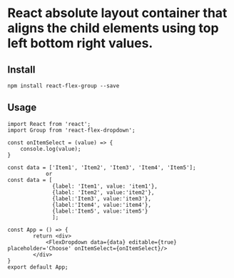# React absolute layout container that aligns the child elements using top left bottom right values.

## Install

`npm install react-flex-group --save`

## Usage
```
import React from 'react';
import Group from 'react-flex-dropdown';

const onItemSelect = (value) => {
    console.log(value);
}

const data = ['Item1', 'Item2', 'Item3', 'Item4', 'Item5'];
            or
const data = [
              {label: 'Item1', value: 'item1'},
              {label: 'Item2', value:'item2'},
              {label:'Item3', value:'item3'},
              {label:'Item4', value:'item4'},
              {label:'Item5', value:'item5'}
              ];

const App = () => {
        return <div>
            <FlexDropdown data={data} editable={true} placeholder='Choose' onItemSelect={onItemSelect}/>
        </div>
}
export default App;


```

